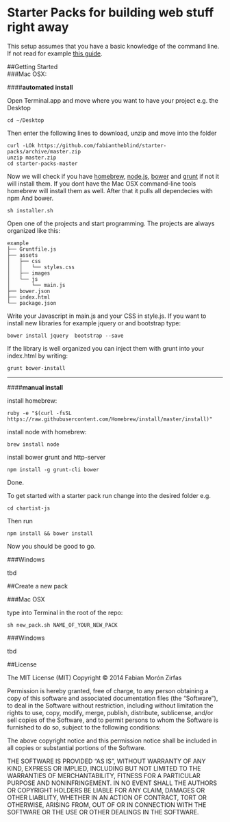 Starter Packs for building web stuff right away  
===============================================

This setup assumes that you have a basic knowledge of the command line. If not read for example [this guide](http://mac.appstorm.net/how-to/utilities-how-to/how-to-use-terminal-the-basics/).  

##Getting Started  
###Mac OSX:  

####__automated install__

Open Terminal.app and move where you want to have your project e.g. the Desktop  

    cd ~/Desktop  

Then enter the following lines to download, unzip and move into the folder

    curl -LOk https://github.com/fabiantheblind/starter-packs/archive/master.zip
    unzip master.zip
    cd starter-packs-master


Now we will check if you have [homebrew](http://brew.sh/), [node.js](http://nodejs.org/), [bower](http://bower.io/) and [grunt](http://gruntjs.com/) if not it will install them. If you dont have the Mac OSX command-line tools homebrew will install them as well.
After that it pulls all dependecies with npm And bower.  

    sh installer.sh  

Open one of the projects and start programming. The projects are always organized like this:  

    example
    ├── Gruntfile.js
    ├── assets
    │   ├── css
    │   │   └── styles.css
    │   ├── images
    │   └── js
    │       └── main.js
    ├── bower.json
    ├── index.html
    └── package.json

Write your Javascript in main.js and your CSS in style.js. If you want to install new libraries for example jquery or and bootstrap type:  

    bower install jquery  bootstrap --save

If the library is well organized you can inject them with grunt into your index.html by writing:  

    grunt bower-install


--------  

####__manual install__  

install homebrew:  

    ruby -e "$(curl -fsSL https://raw.githubusercontent.com/Homebrew/install/master/install)"

install node with homebrew:

    brew install node

install bower grunt and http-server

    npm install -g grunt-cli bower

Done.  

To get started with a starter pack run change into the desired folder e.g.  


    cd chartist-js

Then run  

    npm install && bower install  

Now you should be good to go.  


###Windows  

tbd  

##Create a new pack  

###Mac OSX  

type into Terminal in the root of the repo:  

    sh new_pack.sh NAME_OF_YOUR_NEW_PACK



###Windows  

tbd  

##License

The MIT License (MIT)
Copyright © 2014 Fabian Morón Zirfas

Permission is hereby granted, free of charge, to any person obtaining a copy
of this software and associated documentation files (the “Software”), to deal
in the Software without restriction, including without limitation the rights
to use, copy, modify, merge, publish, distribute, sublicense, and/or sell
copies of the Software, and to permit persons to whom the Software is
furnished to do so, subject to the following conditions:

The above copyright notice and this permission notice shall be included in
all copies or substantial portions of the Software.

THE SOFTWARE IS PROVIDED “AS IS”, WITHOUT WARRANTY OF ANY KIND, EXPRESS OR
IMPLIED, INCLUDING BUT NOT LIMITED TO THE WARRANTIES OF MERCHANTABILITY,
FITNESS FOR A PARTICULAR PURPOSE AND NONINFRINGEMENT. IN NO EVENT SHALL THE
AUTHORS OR COPYRIGHT HOLDERS BE LIABLE FOR ANY CLAIM, DAMAGES OR OTHER
LIABILITY, WHETHER IN AN ACTION OF CONTRACT, TORT OR OTHERWISE, ARISING FROM,
OUT OF OR IN CONNECTION WITH THE SOFTWARE OR THE USE OR OTHER DEALINGS IN
THE SOFTWARE.



